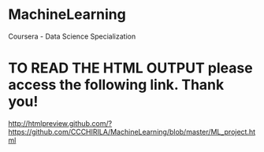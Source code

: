 # MachineLearning
Coursera - Data Science Specialization

# TO READ THE HTML OUTPUT please access the following link. Thank you!

http://htmlpreview.github.com/?https://github.com/CCCHIRILA/MachineLearning/blob/master/ML_project.html
